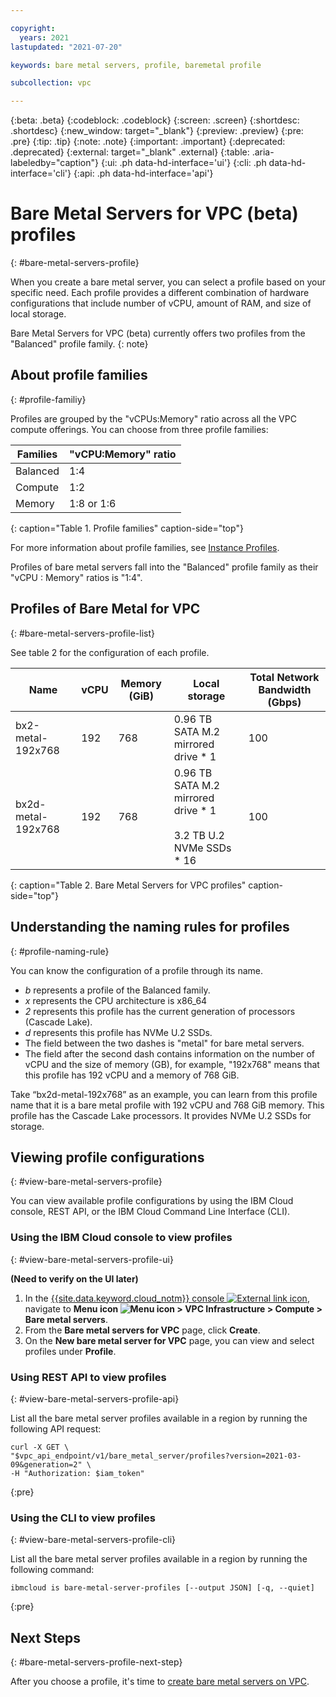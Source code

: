 ```yaml
---

copyright:
  years: 2021
lastupdated: "2021-07-20"

keywords: bare metal servers, profile, baremetal profile

subcollection: vpc

---
```


{:beta: .beta}
{:codeblock: .codeblock}
{:screen: .screen}
{:shortdesc: .shortdesc}
{:new_window: target="_blank"}
{:preview: .preview}
{:pre: .pre}
{:tip: .tip}
{:note: .note}
{:important: .important}
{:deprecated: .deprecated}
{:external: target="_blank" .external}
{:table: .aria-labeledby="caption"}
{:ui: .ph data-hd-interface='ui'}
{:cli: .ph data-hd-interface='cli'}
{:api: .ph data-hd-interface='api'}

# Bare Metal Servers for VPC (beta) profiles
{: #bare-metal-servers-profile}

When you create a bare metal server, you can select a profile based on your specific need. Each profile provides a different combination of hardware configurations that include number of vCPU, amount of RAM, and size of local storage. 

Bare Metal Servers for VPC (beta) currently offers two profiles from the "Balanced" profile family. 
{: note}

## About profile families
{: #profile-familiy}

Profiles are grouped by the "vCPUs:Memory" ratio across all the VPC compute offerings. You can choose from three profile families:

| Families | "vCPU:Memory" ratio |
|---------|---------|
| Balanced | 1:4 |
| Compute | 1:2 |
| Memory | 1:8 or 1:6 |
{: caption="Table 1. Profile families" caption-side="top"}

For more information about profile families, see [Instance Profiles](/docs/vpc?topic=vpc-profiles).

Profiles of bare metal servers fall into the "Balanced" profile family as their "vCPU : Memory" ratios is "1:4".

## Profiles of Bare Metal for VPC
{: #bare-metal-servers-profile-list}

See table 2 for the configuration of each profile.

| Name | vCPU | Memory (GiB) | Local storage | Total Network Bandwidth (Gbps) |
|---------|---------|---------|---------|---------|
| bx2-metal-192x768 | 192 | 768 | 0.96 TB SATA M.2 mirrored drive * 1 | 100 |
| bx2d-metal-192x768 | 192 | 768 | 0.96 TB SATA M.2 mirrored drive \* 1<br><br>3.2 TB U.2 NVMe SSDs \* 16 | 100 |
{: caption="Table 2. Bare Metal Servers for VPC profiles" caption-side="top"}

## Understanding the naming rules for profiles
{: #profile-naming-rule}

You can know the configuration of a profile through its name.

* *b* represents a profile of the Balanced family.
* *x* represents the CPU architecture is x86_64
* *2* represents this profile has the current generation of processors (Cascade Lake).
* *d* represents this profile has NVMe U.2 SSDs.
* The field between the two dashes is "metal" for bare metal servers.
* The field after the second dash contains information on the number of vCPU and the size of memory (GB), for example, "192x768" means that this profile has 192 vCPU and a memory of 768 GiB.

Take “bx2d-metal-192x768” as an example, you can learn from this profile name that it is a bare metal profile with 192 vCPU and 768 GiB memory. This profile has the Cascade Lake processors. It provides NVMe U.2 SSDs for storage.

## Viewing profile configurations
{: #view-bare-metal-servers-profile}

You can view available profile configurations by using the IBM Cloud console, REST API, or the IBM Cloud Command Line Interface (CLI).

### Using the IBM Cloud console to view profiles
{: #view-bare-metal-servers-profile-ui}

**(Need to verify on the UI later)**

1. In the [{{site.data.keyword.cloud_notm}} console ![External link icon](../icons/launch-glyph.svg "External link icon")](https://{DomainName}), navigate to **Menu icon ![Menu icon](../../icons/icon_hamburger.svg) > VPC Infrastructure > Compute > Bare metal servers**.
2. From the **Bare metal servers for VPC** page, click **Create**.
3. On the **New bare metal server for VPC** page, you can view and select profiles under **Profile**.

### Using REST API to view profiles
{: #view-bare-metal-servers-profile-api}

List all the bare metal server profiles available in a region by running the following API request:

```
curl -X GET \
"$vpc_api_endpoint/v1/bare_metal_server/profiles?version=2021-03-09&generation=2" \
-H "Authorization: $iam_token"
```
{:pre}

### Using the CLI to view profiles
{: #view-bare-metal-servers-profile-cli}

List all the bare metal server profiles available in a region by running the following command:

```
ibmcloud is bare-metal-server-profiles [--output JSON] [-q, --quiet]
```
{:pre}

## Next Steps
{: #bare-metal-servers-profile-next-step}

After you choose a profile, it's time to [create bare metal servers on VPC](/docs/vpc?topic=vpc-creating-bare-metal-servers).

<!--
Profiles for post-GA:
| Name | ** *vCPU* ** | Memory (GiB) | Local storage | Total Network Bandwidth (Gbps) |
| bx2-metal-96x384 | 96 | 384 | 0.96 TB SATA M.2 mirrored drive * 1 | 100 |
| bx2d-metal-96x384 | 96 | 384 | 0.96 TB SATA M.2 mirrored drive * 1
3.2 TB U.2 NVMe SSDs * 8 | 100 |
| mx2-metal-32x192 | 32 | 192 | 0.96 TB SATA M.2 mirrored drives * 1 | 100 |
| mx2d-metal-32x192 |32 | 192 | 0.96 TB SATA M.2 mirrored drives * 1
3.2 TB U.2 NVMe SSDs * 8 | 100 |
| mx2-metal-48x384 | 48 | 384 | 0.96 TB SATA M.2 mirrored drive * 1 | 100 |
| mx2d-metal-48x384 | 48 | 384 | 0.96 TB SATA M.2 mirrored drive * 1
3.2 TB U.2 NVMe SSDs * 8 | 100 |
| mx2-metal-64x384 | 64| 384 | 0.96 TB SATA M.2 mirrored drive * 1 | 100 |
| mx2d-metal-64x384 | 64 | 384 | 0.96 TB SATA M.2 mirrored drive * 1
3.2 TB U.2 NVMe SSDs * 8 | 100 |
| mx2-metal-96x768 | 96 | 768 | 0.96 TB SATA M.2 mirrored drive * 1 | 100 |
| mx2d-metal-96x768 | 96 | 768 | 0.96 TB SATA M.2 mirrored drive * 1
3.2 TB U.2 NVMe SSDs * 8 | 100 |
-->

